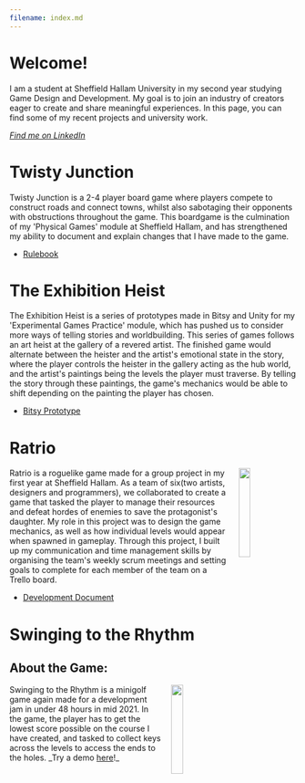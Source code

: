 ```yaml
---
filename: index.md
--- 
```

# Welcome!
I am a student at Sheffield Hallam University in my second year studying Game Design and Development. My goal is to join an industry of creators eager to create and share meaningful experiences. In this page, you can find some of my recent projects and university work.

<i><a href="https://www.linkedin.com/in/alexander-barnes-205a81299/">Find me on LinkedIn</a></i>

# Twisty Junction
Twisty Junction is a 2-4 player board game where players compete to construct roads and connect towns, whilst also sabotaging their opponents with obstructions throughout the game. This boardgame is the culmination of my 'Physical Games' module at Sheffield Hallam, and has strengthened my ability to document and explain changes that I have made to the game. 

- <a href="/Portfolio/RulebookV2.pdf">Rulebook</a>

# The Exhibition Heist
The Exhibition Heist is a series of prototypes made in Bitsy and Unity for my 'Experimental Games Practice' module, which has pushed us to consider more ways of telling stories and worldbuilding. This series of games follows an art heist at the gallery of a revered artist. The finished game would alternate between the heister and the artist's emotional state in the story, where the player controls the heister in the gallery acting as the hub world, and the artist's paintings being the levels the player must traverse. By telling the story through these paintings, the game's mechanics would be able to shift depending on the painting the player has chosen.

- <a href="https://banres.itch.io/the-exhibition-heist">Bitsy Prototype</a>

# Ratrio
<img src="/Portfolio/Images/ArcaneIcon.PNG" width="20%" align="right" style="padding-left: 15px;">
Ratrio is a roguelike game made for a group project in my first year at Sheffield Hallam. As a team of six(two artists, designers and programmers), we collaborated to create a game that tasked the player to manage their resources and defeat hordes of enemies to save the protagonist's daughter. My role in this project was to design the game mechanics, as well as how individual levels would appear when spawned in gameplay. Through this project, I built up my communication and time management skills by organising the team's weekly scrum meetings and setting goals to complete for each member of the team on a Trello board.

- <a href="/Portfolio.L4GPBook.pdf">Development Document</a>

# Swinging to the Rhythm
## About the Game:
<img src="/Portfolio/Images/icon.PNG" width="20%" align="right" style="padding-left: 15px;">
Swinging to the Rhythm is a minigolf game again made for a development jam in under 48 hours in mid 2021. In the game, the player has to get the lowest score possible on the course I have created, and tasked to collect keys across the levels to access the ends to the holes.   
_Try a demo <a href="https://banrescoding.github.io/Portfolio/SttR-Demo/">here</a>!_
